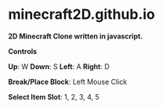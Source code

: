 # minecraft2D.github.io
<b>2D Minecraft Clone written in javascript.</b>

<b>Controls</b>

<b>Up</b>: W
<b>Down</b>: S
<b>Left</b>: A
<b>Right</b>: D

<b>Break/Place Block</b>: Left Mouse Click

<b>Select Item Slot</b>: 1, 2, 3, 4, 5
